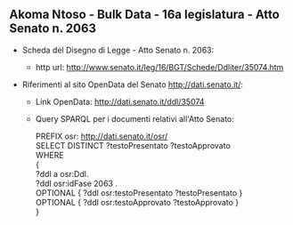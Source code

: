 ## Akoma Ntoso - Bulk Data - 16a legislatura - Atto Senato n. 2063 ##

* Scheda del Disegno di Legge - Atto Senato n. 2063:
	* http url: http://www.senato.it/leg/16/BGT/Schede/Ddliter/35074.htm

* Riferimenti al sito OpenData del Senato http://dati.senato.it/:
	* Link OpenData: http://dati.senato.it/ddl/35074
	* Query SPARQL per i documenti relativi all'Atto Senato:

        PREFIX osr: <http://dati.senato.it/osr/>  
		SELECT DISTINCT ?testoPresentato ?testoApprovato  
		WHERE  
		{  
		    ?ddl a osr:Ddl.  
		    ?ddl osr:idFase 2063 .  
		    OPTIONAL { ?ddl osr:testoPresentato ?testoPresentato }  
		    OPTIONAL { ?ddl osr:testoApprovato ?testoApprovato }  
		}
		